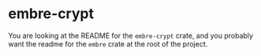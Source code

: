 # embre-crypt
You are looking at the README for the `embre-crypt` crate, and you probably want the readme for the `embre` crate at the root of the project.  
